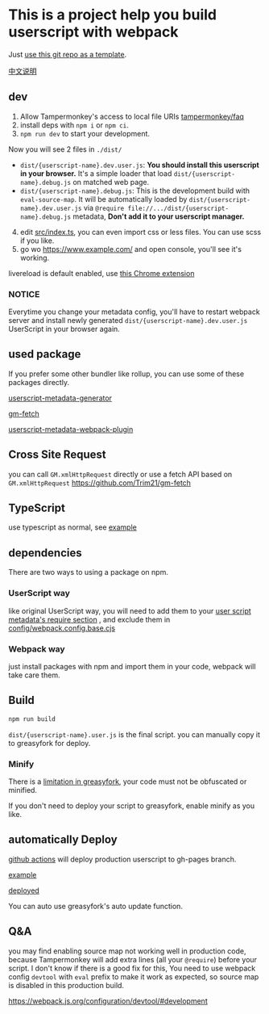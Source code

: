 # This is a project help you build userscript with webpack

Just [use this git repo as a template](https://github.com/Trim21/webpack-userscript-template/generate).

[中文说明](./readme.cn.md)

## dev

1. Allow Tampermonkey's access to local file URIs [tampermonkey/faq](https://tampermonkey.net/faq.php?ext=dhdg#Q204)
2. install deps with `npm i` or `npm ci`.
3. `npm run dev` to start your development.

Now you will see 2 files in `./dist/`

-   `dist/{userscript-name}.dev.user.js`: **You should install this userscript in your browser.** It's a simple loader that load `dist/{userscript-name}.debug.js` on matched web page.
-   `dist/{userscript-name}.debug.js`: This is the development build with `eval-source-map`. It will be automatically loaded by `dist/{userscript-name}.dev.user.js` via `@require file://.../dist/{userscript-name}.debug.js` metadata, **Don't add it to your userscript manager.**

4. edit [src/index.ts](./src/index.ts), you can even import css or less files. You can use scss if you like.
5. go wo <https://www.example.com/> and open console, you'll see it's working.

livereload is default enabled, use [this Chrome extension](https://chrome.google.com/webstore/detail/jnihajbhpnppcggbcgedagnkighmdlei)

### NOTICE

Everytime you change your metadata config,
you'll have to restart webpack server and install newly generated `dist/{userscript-name}.dev.user.js` UserScript in your browser again.

## used package

If you prefer some other bundler like rollup, you can use some of these packages directly.

[userscript-metadata-generator](https://github.com/trim21/userscript-metadata-generator)

[gm-fetch](https://github.com/trim21/gm-fetch)

[userscript-metadata-webpack-plugin](https://github.com/trim21/userscript-metadata-webpack-plugin)

## Cross Site Request

you can call `GM.xmlHttpRequest` directly or use a fetch API based on `GM.xmlHttpRequest` <https://github.com/Trim21/gm-fetch>

## TypeScript

use typescript as normal, see [example](src/index.ts)

## dependencies

There are two ways to using a package on npm.

### UserScript way

like original UserScript way, you will need to add them to your [user script metadata's require section](./config/metadata.cjs#L16-L18) , and exclude them in [config/webpack.config.base.cjs](./config/webpack.config.base.cjs#L18-L20)

### Webpack way

just install packages with npm and import them in your code, webpack will take care them.

## Build

```bash
npm run build
```

`dist/{userscript-name}.user.js` is the final script. you can manually copy it to greasyfork for deploy.

### Minify

There is a [limitation in greasyfork](https://greasyfork.org/en/help/code-rules), your code must not be obfuscated or minified.

If you don't need to deploy your script to greasyfork, enable minify as you like.

## automatically Deploy

[github actions](./.github/workflows/deploy.yaml#L36) will deploy production userscript to gh-pages branch.

[example](https://github.com/Trim21/webpack-userscript-template/tree/gh-pages)

[deployed](https://trim21.github.io/webpack-userscript-template/)

You can auto use greasyfork's auto update function.

## Q&A

you may find enabling source map not working well in production code, because Tampermonkey will add extra lines (all your `@require`) before your script. I don't know if there is a good fix for this, You need to use webpack config `devtool` with `eval` prefix to make it work as expected, so source map is disabled in this production build.

<https://webpack.js.org/configuration/devtool/#development>
